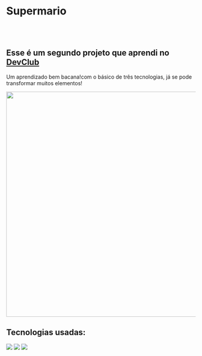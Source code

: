 <h1>Supermario</h1>
<br>
<br>
<h2>Esse é um segundo projeto que aprendi no <a href="https://rodolfomori.com.br/devclub">DevClub</a></h2>
<p>Um aprendizado bem bacana!com o básico de três tecnologias, já se pode transformar muitos elementos!</p>
<img src="" width="600px">
<br>
<h2>Tecnologias usadas:</h2>
<img src="https://img.shields.io/badge/HTML-239120?style=for-the-badge&logo=html5&logoColor=white">
<img src="https://img.shields.io/badge/CSS-239120?&style=for-the-badge&logo=css3&logoColor=white">
<img src="https://img.shields.io/badge/JavaScript-323330?style=for-the-badge&logo=javascript&logoColor=F7DF1E">
